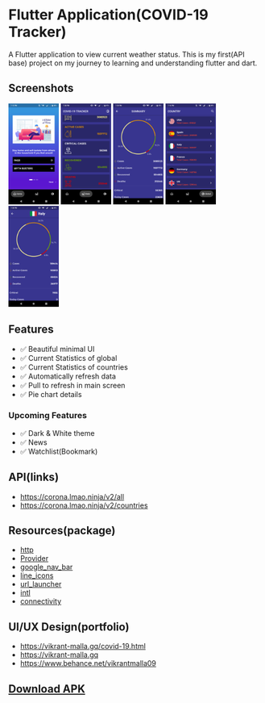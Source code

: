 # Flutter Application(COVID-19 Tracker)

A Flutter application to view current weather status.
This is my first(API base) project on my journey to learning and understanding flutter and dart.

## Screenshots
<img src="https://github.com/vikrantmalla/covid_19_Tracker/blob/master/Screenshot/01.png" height="200em" />
<img src="https://github.com/vikrantmalla/covid_19_Tracker/blob/master/Screenshot/02.png" height="200em" />
<img src="https://github.com/vikrantmalla/covid_19_Tracker/blob/master/Screenshot/03.png" height="200em" />
<img src="https://github.com/vikrantmalla/covid_19_Tracker/blob/master/Screenshot/04.png" height="200em" />
<img src="https://github.com/vikrantmalla/covid_19_Tracker/blob/master/Screenshot/05.png" height="200em" />

## Features
- :white_check_mark: Beautiful minimal UI
- :white_check_mark: Current Statistics of global
- :white_check_mark: Current Statistics of countries
- :white_check_mark: Automatically refresh data
- :white_check_mark: Pull to refresh in main screen
- :white_check_mark: Pie chart details
### Upcoming Features
- :white_check_mark: Dark & White theme 
- :white_check_mark: News
- :white_check_mark: Watchlist(Bookmark)

## API(links)
- https://corona.lmao.ninja/v2/all
- https://corona.lmao.ninja/v2/countries

## Resources(package)
- [http](https://pub.dev/packages/http)
- [Provider](https://pub.dev/packages/provider)
- [google_nav_bar](https://pub.dev/packages/google_nav_bar)
- [line_icons](https://pub.dev/packages/line_icons)
- [url_launcher](https://pub.dev/packages/url_launcher)
- [intl](https://pub.dev/packages/intl)
- [connectivity](https://pub.dev/packages/connectivity)

## UI/UX Design(portfolio)
- https://vikrant-malla.gq/covid-19.html
- https://vikrant-malla.gq
- https://www.behance.net/vikrantmalla09

## [Download APK](https://drive.google.com/uc?export=download&id=17Yjuysei2mUiqbLTU4CoRBVkLLp8GcB-)
